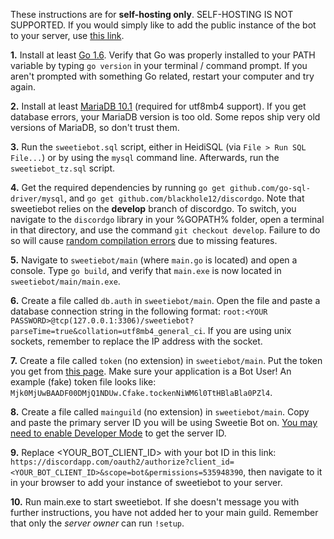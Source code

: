 These instructions are for **self-hosting only**. SELF-HOSTING IS NOT SUPPORTED. If you would simply like to add the public instance of the bot to your server, use [this link](https://discordapp.com/oauth2/authorize?client_id=171790139712864257&scope=bot&permissions=535948390).

**1.** Install at least [Go 1.6](https://golang.org/dl/). Verify that Go was properly installed to your PATH variable by typing `go version` in your terminal / command prompt. If you aren't prompted with something Go related, restart your computer and try again.

**2.** Install at least [MariaDB 10.1](https://downloads.mariadb.org/) (required for utf8mb4 support). If you get database errors, your MariaDB version is too old. Some repos ship very old versions of MariaDB, so don't trust them.

**3.** Run the `sweetiebot.sql` script, either in HeidiSQL (via `File > Run SQL File...`) or by using the `mysql` command line. Afterwards, run the `sweetiebot_tz.sql` script.

**4.** Get the required dependencies by running `go get github.com/go-sql-driver/mysql`, and `go get github.com/blackhole12/discordgo`. Note that sweetiebot relies on the **develop** branch of discordgo. To switch, you navigate to the `discordgo` library in your %GOPATH% folder, open a terminal in that directory, and use the command `git checkout develop`. Failure to do so will cause [random compilation errors](https://github.com/blackhole12/sweetiebot/issues/61) due to missing features.

**5.** Navigate to `sweetiebot/main` (where `main.go` is located) and open a console. Type `go build`, and verify that `main.exe` is now located in `sweetiebot/main/main.exe`.

**6.** Create a file called `db.auth` in `sweetiebot/main`. Open the file and paste a database connection string in the following format: `root:<YOUR PASSWORD>@tcp(127.0.0.1:3306)/sweetiebot?parseTime=true&collation=utf8mb4_general_ci`. If you are using unix sockets, remember to replace the IP address with the socket.

**7.** Create a file called `token` (no extension) in `sweetiebot/main`. Put the token you get from [this page](https://discordapp.com/developers/applications/me). Make sure your application is a Bot User! An example (fake) token file looks like: `Mjk0MjUwBAADF00DMjQ1NDUw.Cfake.tockenNiWM6l0TtHBlaBla0PZl4`.

**8.** Create a file called `mainguild` (no extension) in `sweetiebot/main`. Copy and paste the primary server ID you will be using Sweetie Bot on. [You may need to enable Developer Mode](https://support.discordapp.com/hc/en-us/articles/206346498-Where-can-I-find-my-User-Server-Message-ID-) to get the server ID.

**9.** Replace <YOUR_BOT_CLIENT_ID> with your bot ID in this link: `https://discordapp.com/oauth2/authorize?client_id=<YOUR_BOT_CLIENT_ID>&scope=bot&permissions=535948390`, then navigate to it in your browser to add your instance of sweetiebot to your server.

**10.** Run main.exe to start sweetiebot. If she doesn't message you with further instructions, you have not added her to your main guild. Remember that only the *server owner* can run `!setup`.